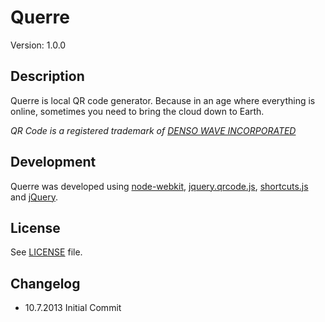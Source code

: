 Querre
======

Version: 1.0.0



Description
-----------

Querre is local QR code generator. Because in an age where everything is online,
sometimes you need to bring the cloud down to Earth.

*QR Code is a registered trademark of [DENSO WAVE INCORPORATED][1]*

[1]: <http://www.denso-wave.com/qrcode/faqpatent-e.html>



Development
-----------

Querre was developed using [node-webkit][2], [jquery.qrcode.js][3],
[shortcuts.js][4] and [jQuery][5].

[2]: <https://github.com/rogerwang/node-webkit>

[3]: <http://jeromeetienne.github.io/jquery-qrcode/>

[4]: <http://www.openjs.com/scripts/events/keyboard_shortcuts/>

[5]: <http://jquery.com/>



License
-------

See [LICENSE][5] file.

[5]: <https://github.com/FelipeBudinich/Querre/blob/master/LICENSE.md>



Changelog
---------

-   10.7.2013 Initial Commit
